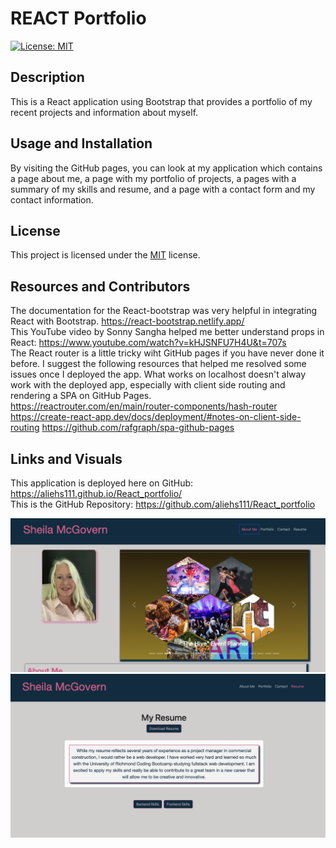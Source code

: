 # REACT Portfolio
[![License: MIT](https://img.shields.io/badge/License-MIT-yellow.svg)](https://opensource.org/licenses/MIT)
## Description
This is a React application using Bootstrap that provides a portfolio of my recent projects and information about myself.
## Usage and Installation
By visiting the GitHub pages, you can look at my application which contains a page about me, a page with my portfolio of projects, a pages with a summary of my skills and resume, and a page with a contact form and my contact information.
## License
This project is licensed under the [MIT](https://opensource.org/licenses/MIT) license.
## Resources and Contributors
The documentation for the React-bootstrap was very helpful in integrating React with Bootstrap. https://react-bootstrap.netlify.app/<br>
This YouTube video by Sonny Sangha helped me better understand props in React: https://www.youtube.com/watch?v=kHJSNFU7H4U&t=707s
<br>
The React router is a little tricky wiht GitHub pages if you have never done it before.  I suggest the following resources that helped me resolved some issues once I deployed the app.  What works on localhost doesn't alway work with the deployed app, especially with client side routing and rendering a SPA on GitHub Pages.<br>
https://reactrouter.com/en/main/router-components/hash-router
https://create-react-app.dev/docs/deployment/#notes-on-client-side-routing
https://github.com/rafgraph/spa-github-pages

## Links and Visuals
This application is deployed here on GitHub: https://aliehs111.github.io/React_portfolio/ <br>
This is the GitHub Repository: https://github.com/aliehs111/React_portfolio

![Alt text](./src/assets/Screenshot%202023-10-16%20at%2010.47.41%20AM.png)
![Alt text](./src/assets/Screenshot%202023-10-16%20at%2010.47.25%20AM.png)